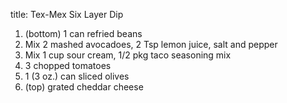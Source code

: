 title: Tex-Mex Six Layer Dip

1.  (bottom) 1 can refried beans
2.  Mix 2 mashed avocadoes, 2 Tsp lemon juice, salt and pepper
3.  Mix 1 cup sour cream, 1/2 pkg taco seasoning mix
4.  3 chopped tomatoes
5.  1 (3 oz.) can sliced olives
6.  (top) grated cheddar cheese
